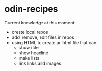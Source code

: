 # odin-recipes

Current knowledge at this moment:
- create local repos
- add. remove, edit files in repos
- using HTML to create an html file that can:
    + show title
    + show headline
    + make lists
    + link links and images

